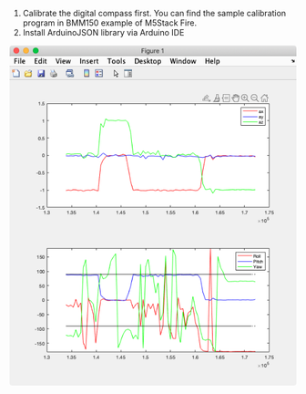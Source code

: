 1. Calibrate the digital compass first. You can find the sample calibration program in BMM150 example of M5Stack Fire.
2. Install ArduinoJSON library via Arduino IDE


![](Screenshot.png)


